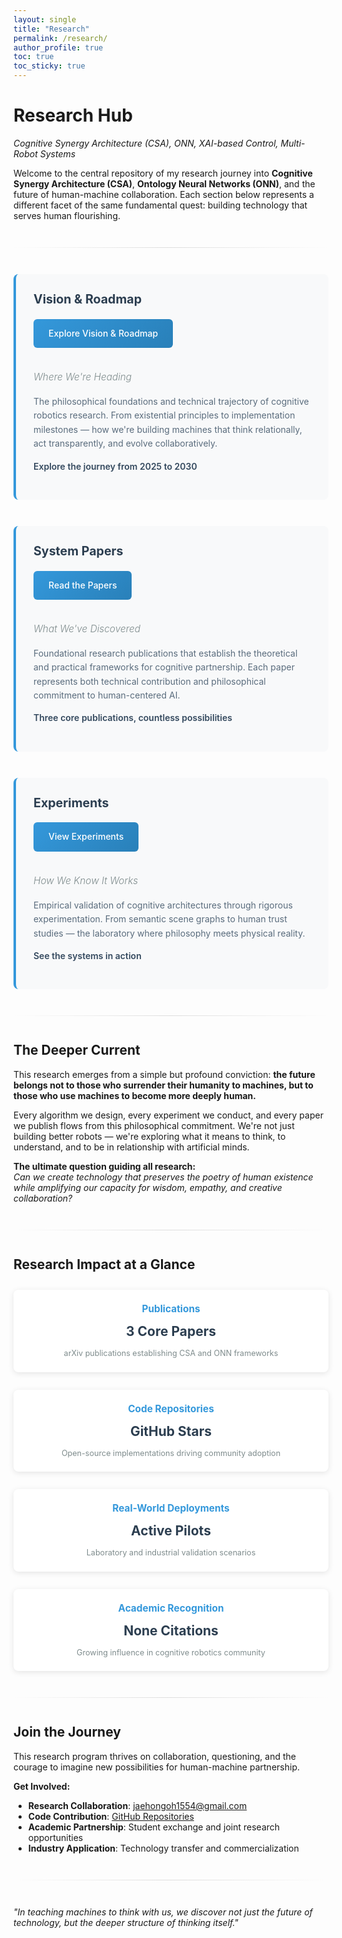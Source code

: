 ```yaml
---
layout: single
title: "Research"
permalink: /research/
author_profile: true
toc: true
toc_sticky: true
---
```


# Research Hub
*Cognitive Synergy Architecture (CSA), ONN, XAI-based Control, Multi-Robot Systems*

Welcome to the central repository of my research journey into **Cognitive Synergy Architecture (CSA)**, **Ontology Neural Networks (ONN)**, and the future of human-machine collaboration. Each section below represents a different facet of the same fundamental quest: building technology that serves human flourishing.

---

<div class="research-grid">

<div class="research-section">
<h2><strong>Vision & Roadmap</strong></h2>

<a href="/research/roadmap/" class="btn btn--primary btn--large">Explore Vision & Roadmap</a>

<p><em>Where We're Heading</em></p>

<p>The philosophical foundations and technical trajectory of cognitive robotics research. From existential principles to implementation milestones — how we're building machines that think relationally, act transparently, and evolve collaboratively.</p>

<p><strong>Explore the journey from 2025 to 2030</strong></p>
</div>

<div class="research-section">
<h2><strong>System Papers</strong></h2>

<a href="/research/papers/" class="btn btn--primary btn--large">Read the Papers</a>

<p><em>What We've Discovered</em></p>

<p>Foundational research publications that establish the theoretical and practical frameworks for cognitive partnership. Each paper represents both technical contribution and philosophical commitment to human-centered AI.</p>

<p><strong>Three core publications, countless possibilities</strong></p>
</div>

<div class="research-section">
<h2><strong>Experiments</strong></h2>

<a href="/research/experiments/" class="btn btn--primary btn--large">View Experiments</a>

<p><em>How We Know It Works</em></p>

<p>Empirical validation of cognitive architectures through rigorous experimentation. From semantic scene graphs to human trust studies — the laboratory where philosophy meets physical reality.</p>

<p><strong>See the systems in action</strong></p>
</div>

</div>

---

## **The Deeper Current**

This research emerges from a simple but profound conviction: **the future belongs not to those who surrender their humanity to machines, but to those who use machines to become more deeply human.**

Every algorithm we design, every experiment we conduct, and every paper we publish flows from this philosophical commitment. We're not just building better robots — we're exploring what it means to think, to understand, and to be in relationship with artificial minds.

**The ultimate question guiding all research:**  
*Can we create technology that preserves the poetry of human existence while amplifying our capacity for wisdom, empathy, and creative collaboration?*

---

## **Research Impact at a Glance**

<div class="impact-grid">

<div class="impact-item">
<h3><strong>Publications</strong></h3>
<p><strong>3 Core Papers</strong></p>
<p>arXiv publications establishing CSA and ONN frameworks</p>
</div>

<div class="impact-item">
<h3><strong>Code Repositories</strong></h3>
<p><strong> GitHub Stars</strong></p>
<p>Open-source implementations driving community adoption</p>
</div>

<div class="impact-item">
<h3><strong>Real-World Deployments</strong></h3>
<p><strong>Active Pilots</strong></p>
<p>Laboratory and industrial validation scenarios</p>
</div>

<div class="impact-item">
<h3><strong>Academic Recognition</strong></h3>
<p><strong>None Citations</strong></p>
<p>Growing influence in cognitive robotics community</p>
</div>

</div>

---

## **Join the Journey**

This research program thrives on collaboration, questioning, and the courage to imagine new possibilities for human-machine partnership.

**Get Involved:**
- **Research Collaboration**: [jaehongoh1554@gmail.com](mailto:jaehongoh1554@gmail.com)
- **Code Contribution**: [GitHub Repositories](https://github.com/jack0682)
- **Academic Partnership**: Student exchange and joint research opportunities
- **Industry Application**: Technology transfer and commercialization

---

*"In teaching machines to think with us, we discover not just the future of technology, but the deeper structure of thinking itself."*

<style>
.research-grid {
  margin: 2em 0;
}

.research-section {
  margin-bottom: 3em;
  padding: 2em;
  background: #f8f9fa;
  border-radius: 8px;
  border-left: 4px solid #3498db;
}

.research-section h2 {
  color: #2c3e50;
  margin-bottom: 1em;
  font-size: 1.4em;
  margin-top: 0;
}

.research-section p {
  color: #5a6c7d;
  line-height: 1.6;
  margin-bottom: 1em;
}

.research-section p em {
  color: #7f8c8d;
  font-weight: 300;
  display: block;
  margin-bottom: 1em;
  font-size: 1.1em;
}

.research-section p strong {
  color: #34495e;
  font-weight: 600;
  display: block;
  margin-top: 1em;
}

.btn--large {
  padding: 12px 24px;
  font-size: 1em;
  font-weight: 500;
  margin-bottom: 1.5em;
  display: inline-block;
  text-decoration: none;
  border-radius: 6px;
  transition: all 0.3s ease;
}

.btn--primary {
  background: linear-gradient(135deg, #3498db 0%, #2980b9 100%);
  color: white;
  border: none;
}

.btn--primary:hover {
  background: linear-gradient(135deg, #2980b9 0%, #1f639a 100%);
  transform: translateY(-2px);
  box-shadow: 0 4px 15px rgba(52, 152, 219, 0.3);
  color: white;
  text-decoration: none;
}

.impact-grid {
  display: grid;
  grid-template-columns: repeat(auto-fit, minmax(250px, 1fr));
  gap: 2em;
  margin: 2em 0;
}

.impact-item {
  text-align: center;
  padding: 1.5em;
  background: white;
  border-radius: 8px;
  box-shadow: 0 2px 10px rgba(0,0,0,0.1);
}

.impact-item h3 {
  color: #3498db;
  font-size: 1.1em;
  margin-bottom: 0.5em;
  margin-top: 0;
}

.impact-item p:first-of-type strong {
  font-size: 1.5em;
  color: #2c3e50;
  display: block;
  margin-bottom: 0.3em;
}

.impact-item p:last-of-type {
  color: #7f8c8d;
  font-size: 0.9em;
  margin: 0;
  line-height: 1.4;
}

/* Responsive Design */
@media (max-width: 768px) {
  .research-grid > * {
    padding: 1.5em;
    margin-bottom: 2em;
  }
  
  .research-grid h2 {
    font-size: 1.2em;
  }
  
  .impact-grid {
    grid-template-columns: 1fr;
    gap: 1em;
  }
  
  .btn--large {
    padding: 10px 20px;
    font-size: 0.9em;
    width: 100%;
    text-align: center;
  }
}

/* Elegant quote styling */
blockquote {
  font-style: italic;
  color: #5a6c7d;
  border-left: 3px solid #3498db;
  padding-left: 1.5em;
  margin: 2em 0;
  font-size: 1.1em;
  line-height: 1.6;
}

/* Section dividers */
hr {
  border: none;
  height: 1px;
  background: linear-gradient(to right, transparent, #ddd, transparent);
  margin: 3em 0;
}
</style>